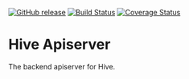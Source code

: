 [![GitHub release](https://img.shields.io/github/release/DannyPeck/hive-apiserver.svg)](https://github.com/DannyPeck/hive-apiserver/releases)
[![Build Status](https://travis-ci.org/DannyPeck/hive-apiserver.svg?branch=development)](https://travis-ci.org/DannyPeck/hive-apiserver)
[![Coverage Status](https://coveralls.io/repos/github/DannyPeck/hive-apiserver/badge.svg?branch=development)](https://coveralls.io/github/DannyPeck/hive-apiserver?branch=development)

# Hive Apiserver
The backend apiserver for Hive.
